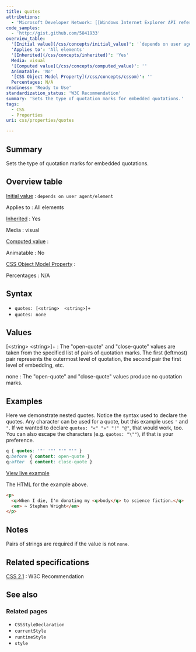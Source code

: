 ```yaml
---
title: quotes
attributions:
  - 'Microsoft Developer Network: [[Windows Internet Explorer API reference](http://msdn.microsoft.com/en-us/library/ie/hh828809%28v=vs.85%29.aspx) Article]'
code_samples:
  - 'http://gist.github.com/5841933'
overview_table:
  '[Initial value](/css/concepts/initial_value)': '`depends on user agent/element`'
  'Applies to': 'All elements'
  '[Inherited](/css/concepts/inherited)': 'Yes'
  Media: visual
  '[Computed value](/css/concepts/computed_value)': ''
  Animatable: 'No'
  '[CSS Object Model Property](/css/concepts/cssom)': ''
  Percentages: N/A
readiness: 'Ready to Use'
standardization_status: 'W3C Recommendation'
summary: 'Sets the type of quotation marks for embedded quotations.'
tags:
  - CSS
  - Properties
uri: css/properties/quotes

---
```

## Summary

Sets the type of quotation marks for embedded quotations.

## Overview table

[Initial value](/css/concepts/initial_value)
:   `depends on user agent/element`

Applies to
:   All elements

[Inherited](/css/concepts/inherited)
:   Yes

Media
:   visual

[Computed value](/css/concepts/computed_value)
:

Animatable
:   No

[CSS Object Model Property](/css/concepts/cssom)
:

Percentages
:   N/A

## Syntax

-   `quotes: [<string>  <string>]+`
-   `quotes: none`

## Values

[\<string\> \<string\>]+
:   The "open-quote" and "close-quote" values are taken from the specified list of pairs of quotation marks. The first (leftmost) pair represents the outermost level of quotation, the second pair the first level of embedding, etc.

none
:   The "open-quote" and "close-quote" values produce no quotation marks.

## Examples

Here we demonstrate nested quotes. Notice the syntax used to declare the quotes. Any character can be used for a quote, but this example uses `'` and `"`. If we wanted to declare `quotes: "«" "»" "!" "@"`, that would work, too. You can also escape the characters (e.g. `quotes: "\""`), if that is your preference.

``` css
q { quotes: '"' '"' "'" "'" }
q:before { content: open-quote }
q:after  { content: close-quote }
```

[View live example](http://code.webplatform.org/gist/5841933)

The HTML for the example above.

``` html
<p>
  <q>When I die, I'm donating my <q>body</q> to science fiction.</q>
  <em> ~ Stephen Wright</em>
</p>
```

## Notes

Pairs of strings are required if the value is not `none`.

## Related specifications

[CSS 2.1](http://www.w3.org/TR/CSS21/generate.html#quotes)
:   W3C Recommendation

## See also

### Related pages

-   `CSSStyleDeclaration`
-   `currentStyle`
-   `runtimeStyle`
-   `style`
